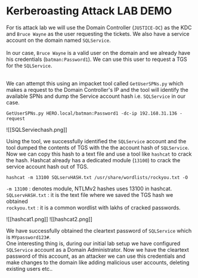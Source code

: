 # Kerberoasting Attack LAB DEMO

For tis attack lab we will use the Domain Controller (`JUSTICE-DC`) as the KDC and `Bruce Wayne` as the user requesting the tickets. We also have a service account on the domain named `SQLService`.
<br><br>In our case, `Bruce Wayne` is a valid user on the domain and we already have his credentials (`batman:Password1`). We can use this user to request a TGS for the `SQLService`.

<br>We can attempt this using an impacket tool called `GetUserSPNs.py`  which makes a request to the Domain Controller's IP and the tool will identify the available SPNs and dump the Service account hash i.e. `SQLService` in our case.

```
GetUserSPNs.py HERO.local/batman:Password1 -dc-ip 192.168.31.136 -request
```

![[SQLServiechash.png]]

Using the tool, we successfully identified the `SQLService` account and the tool dumped the contents of TGS with the the account hash of `SQLService`.
<br>
Now we can copy this hash to a text file and use a tool like `hashcat` to crack the hash. Hashcat already has a dedicated module (`13100`) to crack the service account hash out of TGS.

```
hashcat -m 13100 SQLservHASH.txt /usr/share/wordlists/rockyou.txt -O
```
`-m 13100`  : denotes module, NTLMv2 hashes uses 13100 in hashcat.<br>
`SQLservHASH.txt` : it is the text file where we saved the TGS hash we obtained<br>
`rockyou.txt` : it is a common wordlist with lakhs of cracked passwords.

![[hashcat1.png]]
![[hashcat2.png]]

We have successfully obtained the cleartext password of `SQLService` which is `MYpassword123#`.
<br>
One interesting thing is, during our initial lab setup we have configured `SQLService` account as a Domain Administrator. Now we have the cleartext password of this account, as an attacker we can use this credentials and make changes to the domain like adding malicious user accounts, deleting existing users etc..